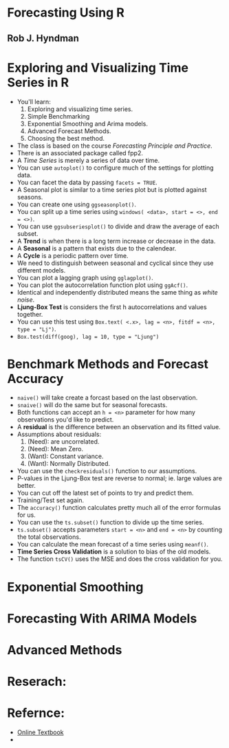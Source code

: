 # Forecasting Using R
## Rob J. Hyndman

# Exploring and Visualizing Time Series in R
- You'll learn:
  1. Exploring and visualizing time series.
  2. Simple Benchmarking
  3. Exponential Smoothing and Arima models.
  4. Advanced Forecast Methods.
  5. Choosing the best method.
- The class is based on the course *Forecasting Principle and Practice*.
- There is an associated package called fpp2.
- A *Time Series* is merely a series of data over time.
- You can use `autoplot()` to configure much of the settings for plotting data.
- You can facet the data by passing `facets = TRUE`.
- A Seasonal plot is similar to a time series plot but is plotted against seasons.
- You can create one using `ggseasonplot()`.
- You can split up a time series using `windows( <data>, start = <>, end = <>)`.
- You can use `ggsubseriesplot()` to divide and draw the average of each subset.
- A **Trend** is when there is a long term increase or decrease in the data.
- A **Seasonal** is a pattern that exists due to the calendear.
- A **Cycle** is a periodic pattern over time.
- We need to distinguish between seasonal and cyclical since they use different models.
- You can plot a lagging graph using `gglagplot()`.
- You can plot the autocorrelation function plot using `ggAcf()`.
- Identical and independently distributed means the same thing as *white noise*.
- **Ljung-Box Test** is considers the first h autocorrelations and values together.
- You can use this test using `Box.text( <.x>, lag = <n>, fitdf = <n>, type = "Lj")`.
- `Box.test(diff(goog), lag = 10, type = "Ljung")`

# Benchmark Methods and Forecast Accuracy
- `naive()` will take create a forcast based on the last observation.
- `snaive()` will do the same but for seasonal forecasts.
- Both functions can accept an `h = <n>` parameter for how many observations you'd like to predict.
- A **residual** is the difference between an observation and its fitted value.
- Assumptions about residuals:
  1. (Need): are uncorrelated.
  2. (Need): Mean Zero.
  3. (Want): Constant variance.
  4. (Want): Normally Distributed.
- You can use the `checkresiduals()` function to our assumptions.
- P-values in the Ljung-Box test are reverse to normal; ie. large values are better.
- You can cut off the latest set of points to try and predict them.
- Training/Test set again.
- The `accuracy()` function calculates pretty much all of the error formulas for us.
- You can use the `ts.subset()` function to divide up the time series.
- `ts.subset()` accepts parameters `start = <n>` and `end = <n>` by counting the total observations.
- You can calculate the mean forecast of a time series using `meanf()`.
- **Time Series Cross Validation** is a solution to bias of the old models.
- The function `tsCV()` uses the MSE and does the cross validation for you.

# Exponential Smoothing

# Forecasting With ARIMA Models

# Advanced Methods

# Reserach:


# Refernce:
- [Online Textbook]( http://otexts.org/fpp2/)
-
